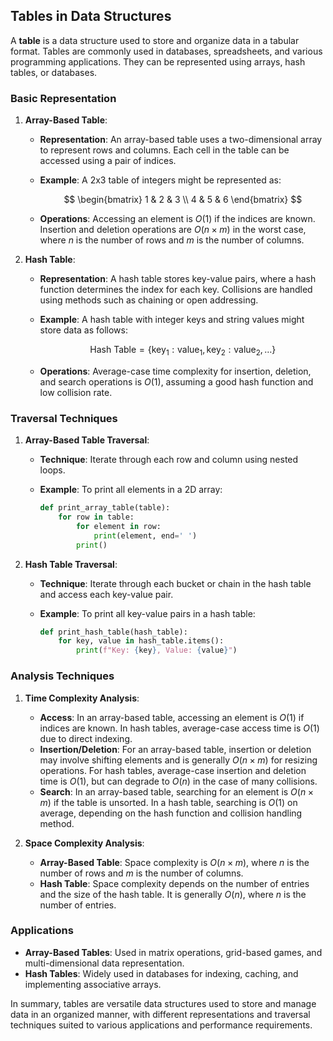 ## Tables in Data Structures

A **table** is a data structure used to store and organize data in a tabular format. Tables are commonly used in databases, spreadsheets, and various programming applications. They can be represented using arrays, hash tables, or databases.

### Basic Representation

1. **Array-Based Table**:
   - **Representation**: An array-based table uses a two-dimensional array to represent rows and columns. Each cell in the table can be accessed using a pair of indices.
   - **Example**: A 2x3 table of integers might be represented as:

     $$
     \begin{bmatrix}
     1 & 2 & 3 \\
     4 & 5 & 6
     \end{bmatrix}
     $$

   - **Operations**: Accessing an element is $O(1)$ if the indices are known. Insertion and deletion operations are $O(n \times m)$ in the worst case, where $n$ is the number of rows and $m$ is the number of columns.

2. **Hash Table**:
   - **Representation**: A hash table stores key-value pairs, where a hash function determines the index for each key. Collisions are handled using methods such as chaining or open addressing.
   - **Example**: A hash table with integer keys and string values might store data as follows:

     $$
     \text{Hash Table} = \{ \text{key}_1: \text{value}_1, \text{key}_2: \text{value}_2, \ldots \}
     $$

   - **Operations**: Average-case time complexity for insertion, deletion, and search operations is $O(1)$, assuming a good hash function and low collision rate.

### Traversal Techniques

1. **Array-Based Table Traversal**:
   - **Technique**: Iterate through each row and column using nested loops.
   - **Example**: To print all elements in a 2D array:

     ```python
     def print_array_table(table):
         for row in table:
             for element in row:
                 print(element, end=' ')
             print()
     ```

2. **Hash Table Traversal**:
   - **Technique**: Iterate through each bucket or chain in the hash table and access each key-value pair.
   - **Example**: To print all key-value pairs in a hash table:

     ```python
     def print_hash_table(hash_table):
         for key, value in hash_table.items():
             print(f"Key: {key}, Value: {value}")
     ```

### Analysis Techniques

1. **Time Complexity Analysis**:
   - **Access**: In an array-based table, accessing an element is $O(1)$ if indices are known. In hash tables, average-case access time is $O(1)$ due to direct indexing.
   - **Insertion/Deletion**: For an array-based table, insertion or deletion may involve shifting elements and is generally $O(n \times m)$ for resizing operations. For hash tables, average-case insertion and deletion time is $O(1)$, but can degrade to $O(n)$ in the case of many collisions.
   - **Search**: In an array-based table, searching for an element is $O(n \times m)$ if the table is unsorted. In a hash table, searching is $O(1)$ on average, depending on the hash function and collision handling method.

2. **Space Complexity Analysis**:
   - **Array-Based Table**: Space complexity is $O(n \times m)$, where $n$ is the number of rows and $m$ is the number of columns.
   - **Hash Table**: Space complexity depends on the number of entries and the size of the hash table. It is generally $O(n)$, where $n$ is the number of entries.

### Applications

- **Array-Based Tables**: Used in matrix operations, grid-based games, and multi-dimensional data representation.
- **Hash Tables**: Widely used in databases for indexing, caching, and implementing associative arrays.

In summary, tables are versatile data structures used to store and manage data in an organized manner, with different representations and traversal techniques suited to various applications and performance requirements.
